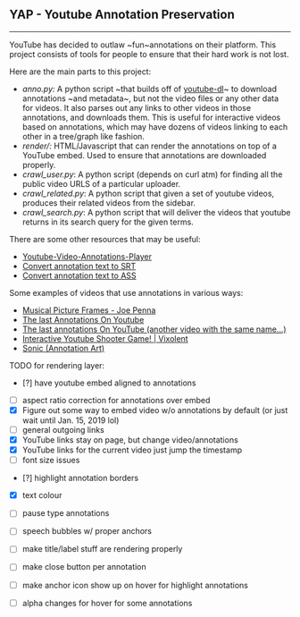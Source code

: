 ## YAP - Youtube Annotation Preservation
---------------

YouTube has decided to outlaw ~fun~annotations on their platform. This project consists of tools for people to ensure that their hard work is not lost.

Here are the main parts to this project:

 - _anno.py:_ A python script ~that builds off of [youtube-dl](https://rg3.github.io/youtube-dl/)~ to download annotations ~and metadata~, but not the video files or any other data for videos. It also parses out any links to other videos in those annotations, and downloads them. This is useful for interactive videos based on annotations, which may have dozens of videos linking to each other in a tree/graph like fashion.
 - _render/:_ HTML/Javascript that can render the annotations on top of a YouTube embed. Used to ensure that annotations are downloaded properly.
 - _crawl\_user.py_: A python script (depends on curl atm) for finding all the public video URLS of a particular uploader.
 - _crawl\_related.py_: A python script that given a set of youtube videos, produces their related videos from the sidebar.
 - _crawl\_search.py_: A python script that will deliver the videos that youtube returns in its search query for the given terms.
 
There are some other resources that may be useful:

 - [Youtube-Video-Annotations-Player](https://github.com/ttsiodras/Youtube-Video-Annotations-Player)
 - [Convert annotation text to SRT](https://github.com/germanger/youtubeannotations-to-srt)
 - [Convert annotation text to ASS](https://github.com/nirbheek/youtube-ass)
 
Some examples of videos that use annotations in various ways:
 - [Musical Picture Frames - Joe Penna](https://www.youtube.com/watch?v=zxYXg5vhqjw)
 - [The last Annotations On Youtube](https://www.youtube.com/watch?v=6pv2qxbiabc)
 - [The last annotations On YouTube (another video with the same name...)](https://www.youtube.com/watch?v=M2ryDEyyrXE)
 - [Interactive Youtube Shooter Game! | Vixolent](https://www.youtube.com/watch?v=iCnlAC4OM38)
 - [Sonic (Annotation Art)](https://www.youtube.com/watch?v=NsPoyMzsVOU)
 
TODO for rendering layer:

 - [?] have youtube embed aligned to annotations
 - [ ] aspect ratio correction for annotations over embed
 - [x] Figure out some way to embed video w/o annotations by default (or just wait until Jan. 15, 2019 lol)
 - [ ] general outgoing links
 - [X] YouTube links stay on page, but change video/annotations
 - [X] YouTube links for the current video just jump the timestamp
 - [ ] font size issues
 - [?] highlight annotation borders
 - [X] text colour
 - [ ] pause type annotations
 - [ ] speech bubbles w/ proper anchors
 - [ ] make title/label stuff are rendering properly
 - [ ] make close button per annotation
 - [ ] make anchor icon show up on hover for highlight annotations
 - [ ] alpha changes for hover for some annotations
 